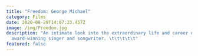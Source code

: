 ```yaml
---
title: "Freedom: George Michael"
category: Films
date: 2020-08-29T14:07:23.457Z
image: /img/Freedom.jpg
description: "An intimate look into the extraordinary life and career of the
  award-winning singer and songwriter. \t\t\t\t\t"
featured: false
---
```

